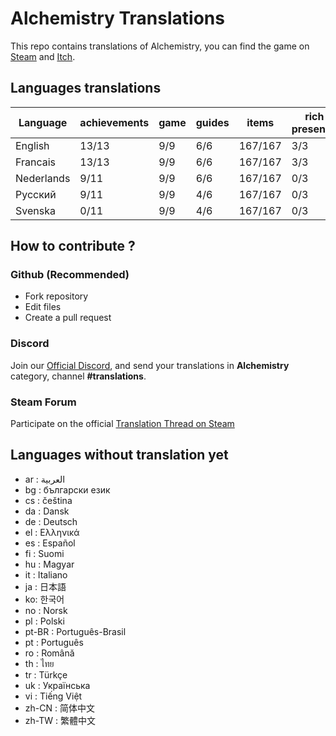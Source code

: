 # Alchemistry Translations

This repo contains translations of Alchemistry, you can find the game on [Steam](https://store.steampowered.com/app/1730540/Alchemistry/) and [Itch](https://elanis.itch.io/alchemistry).

## Languages translations

| Language   | achievements | game | guides | items   | rich presence | store | ui    |
|------------|--------------|------|--------|---------|---------------|-------|-------|
| English    | 13/13        | 9/9  | 6/6    | 167/167 | 3/3           | 3/3   | 42/42 |
| Francais   | 13/13        | 9/9  | 6/6    | 167/167 | 3/3           | 3/3   | 42/42 |
| Nederlands |  9/11        | 9/9  | 6/6    | 167/167 | 0/3           | 0/3   | 42/42 |
| Русский    |  9/11        | 9/9  | 4/6    | 167/167 | 0/3           | 0/3   | 42/42 |
| Svenska    |  0/11        | 9/9  | 4/6    | 167/167 | 0/3           | 0/3   | 42/42 |

## How to contribute ?

### Github (Recommended)

- Fork repository
- Edit files
- Create a pull request

### Discord

Join our [Official Discord](https://discord.gg/c8aARey), and send your translations in **Alchemistry** category, channel **#translations**.

### Steam Forum

Participate on the official [Translation Thread on Steam](https://steamcommunity.com/app/1730540/discussions/0/5250637856236335523/)

## Languages without translation yet
- ar : العربية
- bg : български език
- cs : čeština
- da : Dansk
- de : Deutsch
- el : Ελληνικά
- es : Español
- fi : Suomi
- hu : Magyar
- it : Italiano
- ja : 日本語
- ko: 한국어
- no : Norsk
- pl : Polski
- pt-BR : Português-Brasil
- pt : Português
- ro : Română
- th : ไทย
- tr : Türkçe
- uk : Українська
- vi : Tiếng Việt
- zh-CN : 简体中文
- zh-TW : 繁體中文
